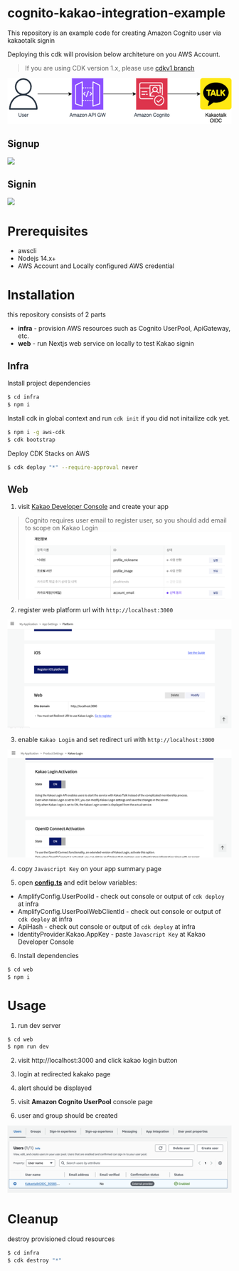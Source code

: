 # cognito-kakao-integration-example

This repository is an example code for creating Amazon Cognito user via kakaotalk signin

Deploying this cdk will provision below architeture on you AWS Account.

> If you are using CDK version 1.x, please use [cdkv1 branch](https://github.com/haandol/cognito-kakao-example/tree/cdkv1)

![](/img/architecture.png)

## Signup

![](/img/signup.png)

## Signin

![](/img/signin.png)

# Prerequisites

- awscli
- Nodejs 14.x+
- AWS Account and Locally configured AWS credential

# Installation

this repository consists of 2 parts

- **infra** - provision AWS resources such as Cognito UserPool, ApiGateway, etc.
- **web** - run Nextjs web service on locally to test Kakao signin

## Infra

Install project dependencies

```bash
$ cd infra
$ npm i
```

Install cdk in global context and run `cdk init` if you did not initailize cdk yet.

```bash
$ npm i -g aws-cdk
$ cdk bootstrap
```

Deploy CDK Stacks on AWS

```bash
$ cdk deploy "*" --require-approval never
```

## Web

1. visit [Kakao Developer Console](https://developers.kakao.com/console/app) and create your app

> Cognito requires user email to register user, so you should add email to scope on Kakao Login
> ![](/img/app_email.png)

2. register web platform url with `http://localhost:3000`

![](/img/kakao1.png)

3. enable `Kakao Login` and set redirect uri with `http://localhost:3000`

![](/img/kakao2.png)

4. copy `Javascript Key` on your app summary page

5. open [**config.ts**](web/lib/interfaces/config.ts) and edit below variables:

- AmplifyConfig.UserPoolId - check out console or output of `cdk deploy` at infra
- AmplifyConfig.UserPoolWebClientId - check out console or output of `cdk deploy` at infra
- ApiHash - check out console or output of `cdk deploy` at infra
- IdentityProvider.Kakao.AppKey - paste `Javascript Key` at Kakao Developer Console

6. Install dependencies

```bash
$ cd web
$ npm i
```

# Usage

1. run dev server

```bash
$ cd web
$ npm run dev
```

2. visit http://localhost:3000 and click kakao login button

3. login at redirected kakako page

4. alert should be displayed

5. visit **Amazon Cognito UserPool** console page

6. user and group should be created

![](/img/user.png)

# Cleanup

destroy provisioned cloud resources

```bash
$ cd infra
$ cdk destroy "*"
```

